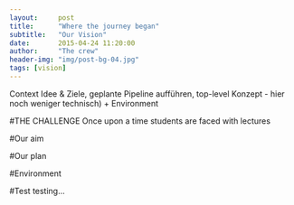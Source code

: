 ```yaml
---
layout:     post
title:      "Where the journey began"
subtitle:   "Our Vision"
date:       2015-04-24 11:20:00
author:     "The crew"
header-img: "img/post-bg-04.jpg"
tags: [vision]
---
```


Context Idee & Ziele, geplante Pipeline aufführen, top-level Konzept - hier noch weniger technisch) + Environment

#THE CHALLENGE
Once upon a time students are faced with lectures


#Our aim

#Our plan

#Environment

#Test 
testing...